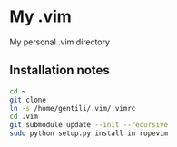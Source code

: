 My .vim
=======

My personal .vim directory

Installation notes
------------------

```sh
cd ~
git clone 
ln -s /home/gentili/.vim/.vimrc
cd .vim
git submodule update --init --recursive
sudo python setup.py install in ropevim
```
